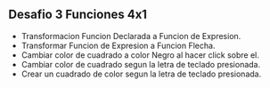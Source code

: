 ## Desafio 3 Funciones 4x1
- Transformacion Funcion Declarada a Funcion de Expresion.
- Transformar Funcion de Expresion a Funcion Flecha.
- Cambiar color de cuadrado a color Negro al hacer click sobre el.
- Cambiar color de cuadrado segun la letra de teclado presionada.
- Crear un cuadrado de color segun la letra de teclado presionada.
